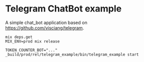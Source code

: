 # Telegram ChatBot example

A simple chat_bot application based on https://github.com/visciang/telegram.

```
mix deps.get
MIX_ENV=prod mix release

TOKEN_COUNTER_BOT="..." _build/prod/rel/telegram_example/bin/telegram_example start
```